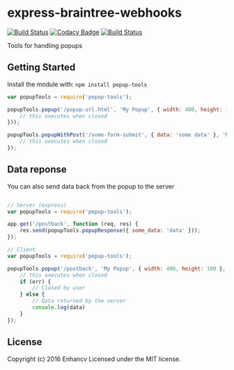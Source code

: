 # express-braintree-webhooks
[![Build Status](https://travis-ci.org/enhancv/popup-tools.svg?branch=master)](https://travis-ci.org/enhancv/popup-tools)
[![Codacy Badge](https://api.codacy.com/project/badge/Grade/55a5fbd27a854788942d5643daf090ff)](https://www.codacy.com/app/ivank/popup-tools)
[![Build Status](https://saucelabs.com/buildstatus/popup-tools)](https://saucelabs.com/beta/builds/f8ded43de77249b496634e73d573018f)

Tools for handling popups

## Getting Started
Install the module with: `npm install popup-tools`

```javascript
var popupTools = require('popup-tools');

popupTools.popup('/popup-url.html', 'My Popup', { width: 400, height: 100 }, function (err) {
    // this executes when closed
}));

popupTools.popupWithPost('/some-form-submit', { data: 'some data' }, 'My Form', { width: 400, height: 100 }, function (err) {
    // this executes when closed
});
```

## Data reponse

You can also send data back from the popup to the server

```javascript

// Server (express)
var popupTools = require('popup-tools');

app.get('/postback', function (req, res) {
    res.send(popupTools.popupResponse({ some_data: 'data' }));
});

// Client
var popupTools = require('popup-tools');

popupTools.popup('/postback', 'My Popup', { width: 400, height: 100 }, function (err, data) {
    // this executes when closed
    if (err) {
        // Closed by user
    } else {
        // Data returned by the server
        console.log(data)
    }
});
```

## License
Copyright (c) 2016 Enhancv
Licensed under the MIT license.